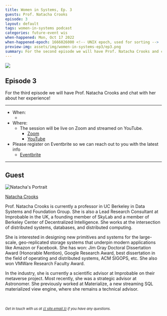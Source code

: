 ```yaml
---
title: Women in Systems, Ep. 3
guests: Prof. Natacha Crooks
episode: 3
layout: default
tags: women-in-systems podcast
categories: future-event wis
when-happened: Mon, Oct 17 2022
when-happened-epoch: 1666026000 <!-- UNIX epoch, used for sorting -->
preview-img: assets/img/women-in-systems-ep3/ep3.png
summary: For the second episode we will have Prof. Natacha Crooks and chat with her about her experience!
---
```


<img src="{{ 'assets/img/women-in-systems-ep3/ep3.png' | relative_url }}"/>

## Episode 3
For the third episode we will have Prof. Natacha Crooks and chat with her about her experience!


<!-- <div class="section-header">Submit your questions!</div>
<div class="section-content">
    <iframe class="loading-white-bg" src="https://app.sli.do/event/gvurjFQQGviwjztFyoXVbe/live/questions" height="100%" width="100%" style="min-height: 560px;"></iframe>
</div> -->

<hr>

* When:
  * <div style="font-weight: bold;" class="time-fmt-local" data-start="1666026000" data-duration="3600" data-show-timezone-link="true"></div>
* Where:  
  * The session will be live on Zoom and streamed on YouTube.
    * <a href="https://cornell.zoom.us/j/95834258186?pwd=U0E5NHlJbjBWSVVMNU1Ua0YwekY1UT09" target=_blank class="external-link">Zoom</a> 
    * <a href="https://youtu.be/bAO4uRdEoNM" target=_blank class="external-link">YouTube</a> 
* Please register on Eventbrite so we can reach out to you with the latest info
  * <a href="https://bit.ly/oct10-session" target=_blank class="external-link">Eventbrite</a> 
<hr>


<!-- <div class="section-header">Submit your questions!</div>
<div class="section-content">
    <iframe class="loading-white-bg" src="https://app.sli.do/event/muvx8icUQr3w3kz6kNaEXA" height="100%" width="100%" style="min-height: 560px;"></iframe>
</div>
<br> -->

## Guest

<div class="bio">
<img class="headshot" src="https://nacrooks.github.io/assets/img/prof_pic.jpg" alt="Natacha's Portrait"/>

<a target=_blank href="https://nacrooks.github.io/">Natacha Crooks</a><br>
<p>Prof. Natacha Crooks is currently a professor in UC Berkeley in Data Systems and Foundation Group. She is also a Lead Research Consultant at Improbable in the UK, a founding member of SkyLab and a member of Berkeley Center of Decentralized Intelligence. She works at the intersection of distributed systems, databases, and distributed computing.  </p>

<p>She is interested in designing new primitives and systems for the large-scale, geo-replicated storage systems that underpin modern applications like Amazon or Facebook. She has won: Jim Gray Doctoral Dissertation Award (Honorable Mention), Google Research Award, best dissertation in the field of operating and distributed systems, ACM SIGOPS, etc. She also won VMWare Research Faculty Award. </p>

<p>In the industry, she is currently a scientific advisor at Improbable on their metaverse project. Most recently, she was a strategic advisor at Astronomer. She previously worked at Materialize, a new streaming SQL materialized view engine, where she remains a technical advisor.</p>


</div><br>

<!-- <hr> -->
<br>
<div style="font-size: 0.8em;">
    <i>
    Get in touch with us at <a class="external-link" target='_blank' href="mailto:{{ site.email }}">{{ site.email }}</a> if you have any questions.
    </i>
</div>
<br>

